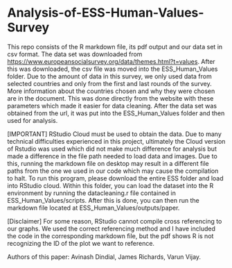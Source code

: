 # Analysis-of-ESS-Human-Values-Survey
This repo consists of the R markdown file, its pdf output and our data set in csv format. The data set was downloaded from https://www.europeansocialsurvey.org/data/themes.html?t=values. After this was downloaded, the csv file was moved into the ESS_Human_Values folder. Due to the amount of data in this survey, we only used data from selected countries and only from the first and last rounds of the survey. More information about the countries chosen and why they were chosen are in the document. 
This was done directly from the website with these parameters which made it easier for data cleaning. After the data set was obtained from the url, it was put into the ESS_Human_Values folder and then used for analysis. 



[IMPORTANT] RStudio Cloud must be used to obtain the data. Due to many technical difficulties experienced in this project, ultimately the Cloud version of Rstudio was used which did not make much difference for analysis but made a difference in the file path needed to load data and images. Due to this, running the markdown file on desktop may result in a different file paths from the one we used in our code which may cause the compilation to halt. 
  To run this program, please download the entire ESS folder and load into RStudio cloud. Within this folder, you can load the dataset into the R environment by running the datacleaning.r file contained in ESS_Human_Values/scripts. 
  After this is done, you can then run the markdown file located at ESS_Human_Values/outputs/paper.

[Disclaimer] For some reason, RStudio cannot compile cross referencing to our graphs. We used the correct referencing method and I have included the code in the corresponding markdown file, but the pdf shows R is not recognizing the ID of the plot we want to reference. 

Authors of this paper: Avinash Dindial, James Richards, Varun Vijay. 
